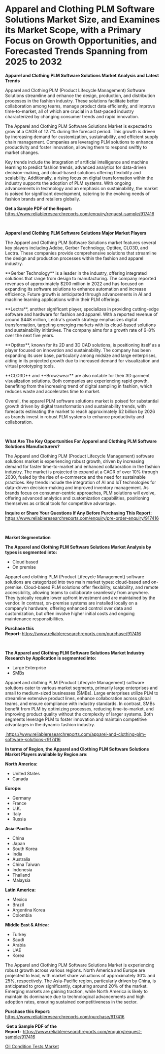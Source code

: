 <p><h1>Apparel and Clothing PLM Software Solutions Market Size, and Examines its Market Scope, with a Primary Focus on Growth Opportunities, and Forecasted Trends Spanning from 2025 to 2032</h1></p><p><strong>Apparel and Clothing PLM Software Solutions Market Analysis and Latest Trends</strong></p>
<p><p>Apparel and Clothing PLM (Product Lifecycle Management) Software Solutions streamline and enhance the design, production, and distribution processes in the fashion industry. These solutions facilitate better collaboration among teams, manage product data efficiently, and improve time-to-market, all of which are crucial in a fast-paced industry characterized by changing consumer trends and rapid innovation.</p><p>The Apparel and Clothing PLM Software Solutions Market is expected to grow at a CAGR of 12.7% during the forecast period. This growth is driven by increasing demand for customization, sustainability, and efficient supply chain management. Companies are leveraging PLM solutions to enhance productivity and foster innovation, allowing them to respond swiftly to market changes.</p><p>Key trends include the integration of artificial intelligence and machine learning to predict fashion trends, advanced analytics for data-driven decision-making, and cloud-based solutions offering flexibility and scalability. Additionally, a rising focus on digital transformation within the industry supports the adoption of PLM systems. With ongoing advancements in technology and an emphasis on sustainability, the market is poised for significant development, catering to the evolving needs of fashion brands and retailers globally.</p></p>
<p><strong>Get a Sample PDF of the Report:&nbsp;</strong> <a href="https://www.reliableresearchreports.com/enquiry/request-sample/917416?utm_campaign=3191&utm_medium=2&utm_source=Github&utm_content=ia&utm_term=07032025&utm_id=apparel-and-clothing-plm-software-solutions">https://www.reliableresearchreports.com/enquiry/request-sample/917416</a></p>
<p>&nbsp;</p>
<p><strong>Apparel and Clothing PLM Software Solutions Major Market Players</strong></p>
<p><p>The Apparel and Clothing PLM Software Solutions market features several key players including Adobe, Gerber Technology, Optitex, CLO3D, and Lectra. These companies provide comprehensive solutions that streamline the design and production processes within the fashion and apparel industry.</p><p>**Gerber Technology** is a leader in the industry, offering integrated solutions that range from design to manufacturing. The company reported revenues of approximately $200 million in 2022 and has focused on expanding its software solutions to enhance automation and increase efficiency. Future growth is anticipated through advancements in AI and machine learning applications within their PLM offerings.</p><p>**Lectra**, another significant player, specializes in providing cutting-edge software and hardware for fashion and apparel. With a reported revenue of around $448 million, Lectra's growth strategy emphasizes digital transformation, targeting emerging markets with its cloud-based solutions and sustainability initiatives. The company aims for a growth rate of 6-8% over the next five years.</p><p>**Optitex**, known for its 2D and 3D CAD solutions, is positioning itself as a player focused on innovation and sustainability. The company has been expanding its user base, particularly among midsize and large enterprises, aiding in its projected growth due to increased demand for visualization and virtual prototyping tools.</p><p>**CLO3D** and **Browzwear** are also notable for their 3D garment visualization solutions. Both companies are experiencing rapid growth, benefiting from the increasing trend of digital sampling in fashion, which reduces waste and accelerates time to market.</p><p>Overall, the apparel PLM software solutions market is poised for substantial growth driven by digital transformation and sustainability trends, with forecasts estimating the market to reach approximately $2 billion by 2026 as brands invest in robust PLM systems to enhance productivity and collaboration.</p></p>
<p>&nbsp;</p>
<p><strong>What Are The Key Opportunities For Apparel and Clothing PLM Software Solutions Manufacturers?</strong></p>
<p><p>The Apparel and Clothing PLM (Product Lifecycle Management) software solutions market is experiencing robust growth, driven by increasing demand for faster time-to-market and enhanced collaboration in the fashion industry. The market is projected to expand at a CAGR of over 10% through 2030, fueled by the rise of e-commerce and the need for sustainable practices. Key trends include the integration of AI and IoT technologies for data-driven decision-making and improved inventory management. As brands focus on consumer-centric approaches, PLM solutions will evolve, offering advanced analytics and customization capabilities, positioning themselves as critical tools for competitive advantage.</p></p>
<p><strong>Inquire or Share Your Questions If Any Before Purchasing This Report:</strong> <a href="https://www.reliableresearchreports.com/enquiry/pre-order-enquiry/917416?utm_campaign=3191&utm_medium=2&utm_source=Github&utm_content=ia&utm_term=07032025&utm_id=apparel-and-clothing-plm-software-solutions">https://www.reliableresearchreports.com/enquiry/pre-order-enquiry/917416</a></p>
<p>&nbsp;</p>
<p><strong>Market Segmentation</strong></p>
<p><strong>The Apparel and Clothing PLM Software Solutions Market Analysis by types is segmented into:</strong></p>
<p><ul><li>Cloud based</li><li>On premise</li></ul></p>
<p><p>Apparel and clothing PLM (Product Lifecycle Management) software solutions are categorized into two main market types: cloud-based and on-premise. Cloud-based PLM solutions offer flexibility, scalability, and remote accessibility, allowing teams to collaborate seamlessly from anywhere. They typically require lower upfront investment and are maintained by the vendor. In contrast, on-premise systems are installed locally on a company’s hardware, offering enhanced control over data and customization, but often involve higher initial costs and ongoing maintenance responsibilities.</p></p>
<p><strong>Purchase this Report:&nbsp;</strong><a href="https://www.reliableresearchreports.com/purchase/917416?utm_campaign=3191&utm_medium=2&utm_source=Github&utm_content=ia&utm_term=07032025&utm_id=apparel-and-clothing-plm-software-solutions">https://www.reliableresearchreports.com/purchase/917416</a></p>
<p>&nbsp;</p>
<p><strong>The Apparel and Clothing PLM Software Solutions Market Industry Research by Application is segmented into:</strong></p>
<p><ul><li>Large Enterprise</li><li>SMBs</li></ul></p>
<p><p>Apparel and clothing PLM (Product Lifecycle Management) software solutions cater to various market segments, primarily large enterprises and small to medium-sized businesses (SMBs). Large enterprises utilize PLM to streamline extensive product lines, enhance collaboration across global teams, and ensure compliance with industry standards. In contrast, SMBs benefit from PLM by optimizing processes, reducing time-to-market, and improving product quality without the complexity of larger systems. Both segments leverage PLM to foster innovation and maintain competitive advantages in the dynamic fashion industry.</p></p>
<p><a href="https://www.reliableresearchreports.com/apparel-and-clothing-plm-software-solutions-r917416?utm_campaign=3191&utm_medium=2&utm_source=Github&utm_content=ia&utm_term=07032025&utm_id=apparel-and-clothing-plm-software-solutions">&nbsp;https://www.reliableresearchreports.com/apparel-and-clothing-plm-software-solutions-r917416</a></p>
<p><strong>In terms of Region, the Apparel and Clothing PLM Software Solutions Market Players available by Region are:</strong></p>
<p>
    <p> <strong> North America: </strong>
        <ul>
            <li>United States</li>
            <li>Canada</li>
        </ul>
        </p> 
    <p> <strong> Europe: </strong>
        <ul>
            <li>Germany</li>
            <li>France</li>
            <li>U.K.</li>
            <li>Italy</li>
            <li>Russia</li>
        </ul>
        </p> 
    <p> <strong> Asia-Pacific: </strong>
        <ul>
            <li>China</li>
            <li>Japan</li>
            <li>South Korea</li>
            <li>India</li>
            <li>Australia</li>
            <li>China Taiwan</li>
            <li>Indonesia</li>
            <li>Thailand</li>
            <li>Malaysia</li>
        </ul>
        </p> 
    <p> <strong> Latin America: </strong>
        <ul>
            <li>Mexico</li>
            <li>Brazil</li>
            <li>Argentina Korea</li>
            <li>Colombia</li>
        </ul>
        </p> 
    <p> <strong> Middle East & Africa: </strong>
        <ul>
            <li>Turkey</li>
            <li>Saudi</li>
            <li>Arabia</li>
            <li>UAE</li>
            <li>Korea</li>
        </ul>
    </p>
    </p>
<p><p>The Apparel and Clothing PLM Software Solutions Market is experiencing robust growth across various regions. North America and Europe are projected to lead, with market share valuations of approximately 30% and 25%, respectively. The Asia-Pacific region, particularly driven by China, is anticipated to grow significantly, capturing around 20% of the market. Emerging markets are gaining traction, while North America is likely to maintain its dominance due to technological advancements and high adoption rates, ensuring sustained competitiveness in the sector.</p></p>
<p><strong>Purchase this Report: </strong><a href="https://www.reliableresearchreports.com/purchase/917416?utm_campaign=3191&utm_medium=2&utm_source=Github&utm_content=ia&utm_term=07032025&utm_id=apparel-and-clothing-plm-software-solutions">https://www.reliableresearchreports.com/purchase/917416</a></p>
<p>&nbsp;<strong>Get a Sample PDF of the Report:&nbsp;&nbsp;</strong><a href="https://www.reliableresearchreports.com/enquiry/request-sample/917416?utm_campaign=3191&utm_medium=2&utm_source=Github&utm_content=ia&utm_term=07032025&utm_id=apparel-and-clothing-plm-software-solutions">https://www.reliableresearchreports.com/enquiry/request-sample/917416</a></p>
<p><strong></strong></p>
<p><p><a href="https://github.com/viipposahko25/Market-Research-Report-List-1/blob/main/oil-condition-tests-market.md?utm_campaign=3191&utm_medium=2&utm_source=Github&utm_content=ia&utm_term=07032025&utm_id=apparel-and-clothing-plm-software-solutions">Oil Condition Tests Market</a></p></p>